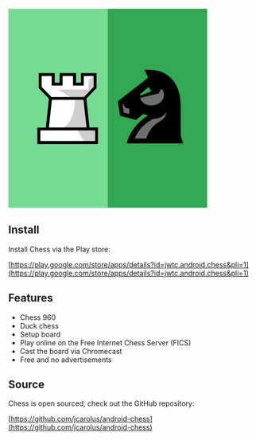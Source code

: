 
![Chess](./images/logo.svg)

## Install
Install Chess via the Play store:

[https://play.google.com/store/apps/details?id=jwtc.android.chess&pli=1](https://play.google.com/store/apps/details?id=jwtc.android.chess&pli=1)


## Features

- Chess 960
- Duck chess
- Setup board
- Play online on the Free Internet Chess Server (FICS)
- Cast the board via Chromecast
- Free and no advertisements

## Source

Chess is open sourced, check out the GitHub repository:

[https://github.com/jcarolus/android-chess](https://github.com/jcarolus/android-chess)
